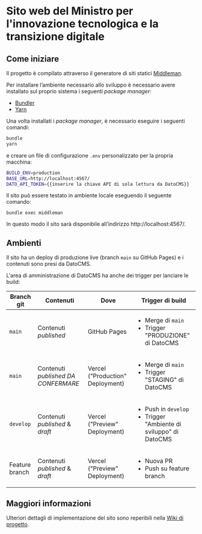 # Sito web del Ministro per l'innovazione tecnologica e la transizione digitale

## Come iniziare

Il progetto è compilato attraverso il generatore di siti statici [Middleman](https://middlemanapp.com/).

Per installare l’ambiente necessario allo sviluppo è necessario avere installato sul proprio sistema i seguenti _package manager_:

* [Bundler](https://bundler.io/)
* [Yarn](https://yarnpkg.com/)

Una volta installati i _package manager_, è necessario eseguire i seguenti comandi:

```sh
bundle
yarn
```

e creare un file di configurazione `.env` personalizzato per la propria macchina:

```sh
BUILD_ENV=production
BASE_URL=http://localhost:4567/
DATO_API_TOKEN={{inserire la chiave API di sola lettura da DatoCMS}}
```

Il sito può essere testato in ambiente locale eseguendo il seguente comando:

`bundle exec middleman`

In questo modo il sito sarà disponibile all’indirizzo http://localhost:4567/.

## Ambienti

Il sito ha un deploy di produzione live (branch `main` su GitHub Pages) e i contenuti sono presi da DatoCMS.

L'area di amministrazione di DatoCMS ha anche dei trigger per lanciare le build:

| Branch git | Contenuti | Dove | Trigger di build |
| --- | --- | --- | --- |
| `main` | Contenuti _published_ | GitHub Pages | <ul><li>Merge di `main`</li><li>Trigger "PRODUZIONE" di DatoCMS</li></ul> |
| `main` | Contenuti _published_ *DA CONFERMARE* | Vercel ("Production" Deployment) | <ul><li>Merge di `main`</li><li>Trigger "STAGING" di DatoCMS</li></ul> |
| `develop` | Contenuti _published_ & _draft_ | Vercel ("Preview" Deployment) | <ul><li>Push in `develop`</li><li>Trigger "Ambiente di sviluppo" di DatoCMS</li></ul> |
| Feature branch | Contenuti _published_ & _draft_ | Vercel ("Preview" Deployment) | <ul><li>Nuova PR</li><li>Push su feature branch</li></ul>|

## Maggiori informazioni

Ulteriori dettagli di implementazione del sito sono reperibili nella [Wiki di progetto](https://github.com/teamdigitale/innovazione.gov.it-site/wiki).
